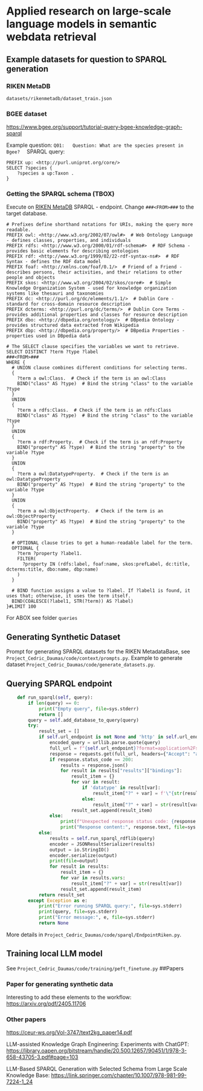 # Applied research on large-scale language models in semantic webdata retrieval


## Example datasets for question to SPARQL generation

### RIKEN MetaDB
`datasets/rikenmetadb/dataset_train.json`

### BGEE dataset 

https://www.bgee.org/support/tutorial-query-bgee-knowledge-graph-sparql  

Example question:
`Q01:   Question: What are the species present in Bgee? 
`
SPARQL query:
```
PREFIX up: <http://purl.uniprot.org/core/>
SELECT ?species {
	?species a up:Taxon .
}
```


### Getting the SPARQL schema (TBOX)

Execute on [RIKEN MetaDB](https://metadb.riken.jp/metadb/sparql) SPARQL - endpoint. Change  `###<FROM>###` to the target database.
```
# Prefixes define shorthand notations for URIs, making the query more readable.
PREFIX owl: <http://www.w3.org/2002/07/owl#>  # Web Ontology Language - defines classes, properties, and individuals
PREFIX rdfs: <http://www.w3.org/2000/01/rdf-schema#>  # RDF Schema - provides basic elements for describing ontologies
PREFIX rdf: <http://www.w3.org/1999/02/22-rdf-syntax-ns#>  # RDF Syntax - defines the RDF data model
PREFIX foaf: <http://xmlns.com/foaf/0.1/>  # Friend of a Friend - describes persons, their activities, and their relations to other people and objects
PREFIX skos: <http://www.w3.org/2004/02/skos/core#>  # Simple Knowledge Organization System - used for knowledge organization systems like thesauri and taxonomies
PREFIX dc: <http://purl.org/dc/elements/1.1/>  # Dublin Core - standard for cross-domain resource description
PREFIX dcterms: <http://purl.org/dc/terms/>  # Dublin Core Terms - provides additional properties and classes for resource description
PREFIX dbo: <http://dbpedia.org/ontology/>  # DBpedia Ontology - provides structured data extracted from Wikipedia
PREFIX dbp: <http://dbpedia.org/property/>  # DBpedia Properties - properties used in DBpedia data

# The SELECT clause specifies the variables we want to retrieve.
SELECT DISTINCT ?term ?type ?label
###<FROM>###
WHERE {
  # UNION clause combines different conditions for selecting terms.
  {
    ?term a owl:Class.  # Check if the term is an owl:Class
    BIND("class" AS ?type)  # Bind the string "class" to the variable ?type
  }
  UNION
  {
    ?term a rdfs:Class.  # Check if the term is an rdfs:Class
    BIND("class" AS ?type)  # Bind the string "class" to the variable ?type
  }
  UNION
  {
    ?term a rdf:Property.  # Check if the term is an rdf:Property
    BIND("property" AS ?type)  # Bind the string "property" to the variable ?type
  }
  UNION
  {
    ?term a owl:DatatypeProperty.  # Check if the term is an owl:DatatypeProperty
    BIND("property" AS ?type)  # Bind the string "property" to the variable ?type
  }
  UNION
  {
    ?term a owl:ObjectProperty.  # Check if the term is an owl:ObjectProperty
    BIND("property" AS ?type)  # Bind the string "property" to the variable ?type
  }

  # OPTIONAL clause tries to get a human-readable label for the term.
  OPTIONAL {
    ?term ?property ?label1.
    FILTER(
      ?property IN (rdfs:label, foaf:name, skos:prefLabel, dc:title, dcterms:title, dbo:name, dbp:name)
    )
  }

  # BIND function assigns a value to ?label. If ?label1 is found, it uses that; otherwise, it uses the term itself.
  BIND(COALESCE(?label1, STR(?term)) AS ?label)
}#LIMIT 100

```

For ABOX see folder `queries`


## Generating Synthetic Dataset

Prompt for generating SPARQL datasets for the RIKEN MetadataBase, see `Project_Cedric_Daumas/code/context/prompts.py`. Example to generate dataset `Project_Cedric_Daumas/code/generate_datasets.py`.   


## Querying SPARQL endpoint

```python
    def run_sparql(self, query):
        if len(query) == 0:
            print("Empty query", file=sys.stderr)
            return []
        query = self.add_database_to_query(query)
        try:
            result_set = []
            if self.url_endpoint is not None and 'http' in self.url_endpoint:
                encoded_query = urllib.parse.quote(query)
                full_url = f"{self.url_endpoint}?format=application%2Fsparql-results%2Bjson&query={encoded_query}"
                response = requests.get(full_url, headers={"Accept": "application/sparql-results+json"})
                if response.status_code == 200:
                    results = response.json()
                    for result in results["results"]["bindings"]:
                        result_item = {}
                        for var in result:
                            if 'datatype' in result[var]:
                                result_item["?" + var] = f'\"{str(result[var]["value"])}\"^^<{str(result[var]["datatype"])}>'
                            else:
                                result_item["?" + var] = str(result[var]["value"])
                        result_set.append(result_item)
                else:
                    print(f"Unexpected response status code: {response.status_code}", file=sys.stderr)
                    print("Response content:", response.text, file=sys.stderr)
            else:
                results = self.run_sparql_rdflib(query)
                encoder = JSONResultSerializer(results)
                output = io.StringIO()
                encoder.serialize(output)
                print(file=output)
                for result in results:
                    result_item = {}
                    for var in results.vars:
                        result_item["?" + var] = str(result[var])
                    result_set.append(result_item)
            return result_set
        except Exception as e:
            print("Error running SPARQL query:", file=sys.stderr)
            print(query, file=sys.stderr)
            print("Error message:", e, file=sys.stderr)
            return None

```
More details in `Project_Cedric_Daumas/code/sparql/EndpointRiken.py`. 

## Training local LLM model

See `Project_Cedric_Daumas/code/training/peft_finetune.py` 
##Papers 
### Paper for generating synthetic data
Interesting to add these elements to the workflow: https://arxiv.org/pdf/2405.11706

### Other papers
https://ceur-ws.org/Vol-3747/text2kg_paper14.pdf

LLM-assisted Knowledge Graph Engineering: Experiments with ChatGPT: https://library.oapen.org/bitstream/handle/20.500.12657/90451/1/978-3-658-43705-3.pdf#page=103

LLM-Based SPARQL Generation with Selected Schema from Large Scale Knowledge Base: https://link.springer.com/chapter/10.1007/978-981-99-7224-1_24

